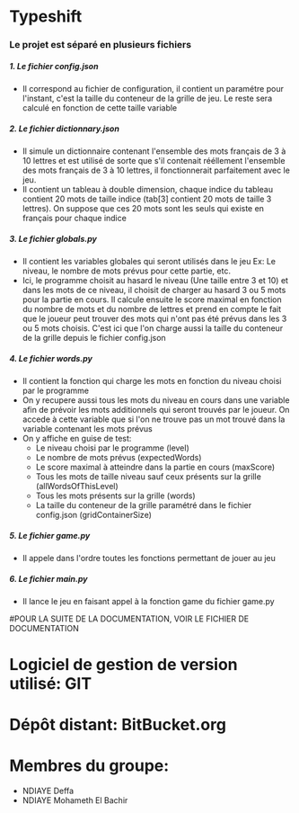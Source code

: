 # Typeshift
### Le projet est séparé en plusieurs fichiers
##### 1. Le fichier config.json
- Il correspond au fichier de configuration, il contient un paramétre pour l'instant, c'est la taille du conteneur
de la grille de jeu. Le reste sera calculé en fonction de cette taille variable
##### 2. Le fichier dictionnary.json
- Il simule un dictionnaire contenant l'ensemble des mots français de 3 à 10 lettres et est utilisé de sorte que
s'il contenait rééllement l'ensemble des mots français de 3 à 10 lettres, il fonctionnerait parfaitement avec le jeu.
- Il contient un tableau à double dimension, chaque indice du tableau contient 20 mots de taille indice
(tab[3] contient 20 mots de taille 3 lettres).
On suppose que ces 20 mots sont les seuls qui existe en français pour chaque indice
##### 3. Le fichier globals.py
- Il contient les variables globales qui seront utilisés dans le jeu
Ex: Le niveau, le nombre de mots prévus pour cette partie, etc.
- Ici, le programme choisit au hasard le niveau (Une taille entre 3 et 10) et dans les mots de ce niveau, il choisit de charger
au hasard 3 ou 5 mots pour la partie en cours. Il calcule ensuite le score maximal en fonction du nombre de mots et du
nombre de lettres et prend en compte le fait que le joueur peut trouver des mots qui n'ont pas été prévus dans les
3 ou 5 mots choisis. C'est ici que l'on charge aussi la taille du conteneur de la grille depuis le fichier config.json
##### 4. Le fichier words.py
- Il contient la fonction qui charge les mots en fonction du niveau choisi par le programme
- On y recupere aussi tous les mots du niveau en cours dans une variable afin de prévoir les mots additionnels qui
seront trouvés par le joueur. On accede à cette variable que si l'on ne trouve pas un mot trouvé dans la variable
contenant les mots prévus
- On y affiche en guise de test:
    - Le niveau choisi par le programme (level)
    - Le nombre de mots prévus (expectedWords)
    - Le score maximal à atteindre dans la partie en cours (maxScore)
    - Tous les mots de taille niveau sauf ceux présents sur la grille (allWordsOfThisLevel)
    - Tous les mots présents sur la grille (words)
    - La taille du conteneur de la grille paramétré dans le fichier config.json (gridContainerSize)
##### 5. Le fichier game.py
- Il appele dans l'ordre toutes les fonctions permettant de jouer au jeu
##### 6. Le fichier main.py
- Il lance le jeu en faisant appel à la fonction game du fichier game.py

#POUR LA SUITE DE LA DOCUMENTATION, VOIR LE FICHIER DE DOCUMENTATION

# Logiciel de gestion de version utilisé: GIT
# Dépôt distant: BitBucket.org
# Membres du groupe:
- NDIAYE Deffa
- NDIAYE Mohameth El Bachir